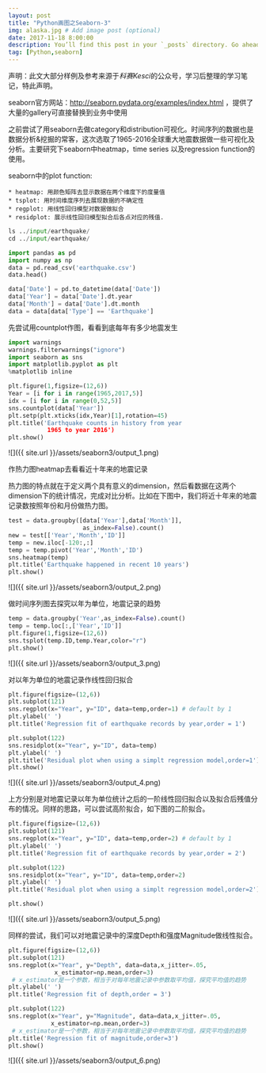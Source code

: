 ```yaml
---
layout: post
title: "Python画图之Seaborn-3"
img: alaska.jpg # Add image post (optional)
date: 2017-11-18 8:00:00
description: You’ll find this post in your `_posts` directory. Go ahead and edit it and re-build the site to see your changes. # Add post description (optional)
tag: [Python,seaborn]
---
```

声明：此文大部分样例及参考来源于*科赛Kesci*的公众号，学习后整理的学习笔记，特此声明。

seaborn官方网站：http://seaborn.pydata.org/examples/index.html ，提供了大量的gallery可直接替换到业务中使用

之前尝试了用seaborn去做category和distribution可视化。时间序列的数据也是数据分析&挖掘的常客，这次选取了1965-2016全球重大地震数据做一些可视化及分析。主要研究下seaborn中heatmap，time series 以及regression function的使用。

seaborn中的plot function:

    * heatmap: 用颜色矩阵去显示数据在两个维度下的度量值    
    * tsplot: 用时间维度序列去展现数据的不确定性    
    * regplot: 用线性回归模型对数据做拟合
    * residplot: 展示线性回归模型拟合后各点对应的残值. 


```python
ls ../input/earthquake/
cd ../input/earthquake/
```


```python
import pandas as pd
import numpy as np
data = pd.read_csv('earthquake.csv')
data.head()
```


```python
data['Date'] = pd.to_datetime(data['Date'])
data['Year'] = data['Date'].dt.year
data['Month'] = data['Date'].dt.month
data = data[data['Type'] == 'Earthquake']
```

先尝试用countplot作图，看看到底每年有多少地震发生


```python
import warnings
warnings.filterwarnings("ignore")
import seaborn as sns
import matplotlib.pyplot as plt
%matplotlib inline
```


```python
plt.figure(1,figsize=(12,6))
Year = [i for i in range(1965,2017,5)]
idx = [i for i in range(0,52,5)]
sns.countplot(data['Year'])
plt.setp(plt.xticks(idx,Year)[1],rotation=45)
plt.title('Earthquake counts in history from year 
           1965 to year 2016')
plt.show()
```

![]({{ site.url }}/assets/seaborn3/output_1.png)

作热力图heatmap去看看近十年来的地震记录

热力图的特点就在于定义两个具有意义的dimension，然后看数据在这两个dimension下的统计情况，完成对比分析。比如在下图中，我们将近十年来的地震记录数按照年份和月份做热力图。


```python
test = data.groupby([data['Year'],data['Month']],
                     as_index=False).count()
new = test[['Year','Month','ID']]
temp = new.iloc[-120:,:]
temp = temp.pivot('Year','Month','ID')
sns.heatmap(temp)
plt.title('Earthquake happened in recent 10 years')
plt.show()
```

![]({{ site.url }}/assets/seaborn3/output_2.png)

做时间序列图去探究以年为单位，地震记录的趋势


```python
temp = data.groupby('Year',as_index=False).count()
temp = temp.loc[:,['Year','ID']]
plt.figure(1,figsize=(12,6))
sns.tsplot(temp.ID,temp.Year,color="r")
plt.show()
```

![]({{ site.url }}/assets/seaborn3/output_3.png)

对以年为单位的地震记录作线性回归拟合


```python
plt.figure(figsize=(12,6))
plt.subplot(121)
sns.regplot(x="Year", y="ID", data=temp,order=1) # default by 1
plt.ylabel(' ')
plt.title('Regression fit of earthquake records by year,order = 1')

plt.subplot(122)
sns.residplot(x="Year", y="ID", data=temp)
plt.ylabel(' ')
plt.title('Residual plot when using a simplt regression model,order=1')
plt.show()
```

![]({{ site.url }}/assets/seaborn3/output_4.png)

上方分别是对地震记录以年为单位统计之后的一阶线性回归拟合以及拟合后残值分布的情况。同样的思路，可以尝试高阶拟合，如下图的二阶拟合。


```python
plt.figure(figsize=(12,6))
plt.subplot(121)
sns.regplot(x="Year", y="ID", data=temp,order=2) # default by 1
plt.ylabel(' ')
plt.title('Regression fit of earthquake records by year,order = 2')

plt.subplot(122)
sns.residplot(x="Year", y="ID", data=temp,order=2)
plt.ylabel(' ')
plt.title('Residual plot when using a simplt regression model,order=2')

plt.show()
```

![]({{ site.url }}/assets/seaborn3/output_5.png)

同样的尝试，我们可以对地震记录中的深度Depth和强度Magnitude做线性拟合。


```python
plt.figure(figsize=(12,6))
plt.subplot(121)
sns.regplot(x="Year", y="Depth", data=data,x_jitter=.05, 
             x_estimator=np.mean,order=3)
 # x_estimator是一个参数，相当于对每年地震记录中参数取平均值，探究平均值的趋势
plt.ylabel(' ')
plt.title('Regression fit of depth,order = 3')

plt.subplot(122)
sns.regplot(x="Year", y="Magnitude", data=data,x_jitter=.05, 
            x_estimator=np.mean,order=3)
 # x_estimator是一个参数，相当于对每年地震记录中参数取平均值，探究平均值的趋势
plt.title('Regression fit of magnitude,order=3')
plt.show()
```

![]({{ site.url }}/assets/seaborn3/output_6.png)

